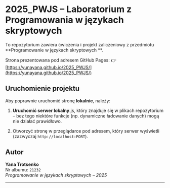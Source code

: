 # 2025_PWJS – Laboratorium z Programowania w językach skryptowych 

To repozytorium zawiera ćwiczenia i projekt zaliczeniowy z przedmiotu **Programowanie w językach skryptowych **.

Strona prezentowana pod adresem GitHub Pages:
👉 [https://yunayana.github.io/2025_PWJS/](https://yunayana.github.io/2025_PWJS/)

## Uruchomienie projektu

Aby poprawnie uruchomić stronę **lokalnie**, należy:

1. **Uruchomić serwer lokalny**.js, który znajduje się w plikach repozytorium – bez tego niektóre funkcje (np. dynamiczne ładowanie danych) mogą nie działać prawidłowo.

2. Otworzyć stronę w przeglądarce pod adresem, który serwer wyświetli (zazwyczaj `http://localhost:PORT`).


## Autor

**Yana Trotsenko**  
Nr albumu: `21232`  
*Programowanie w językach skryptowych – 2025*

---

